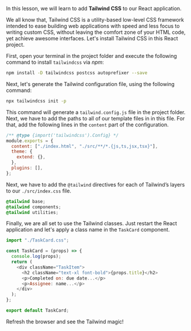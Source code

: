 In this lesson, we will learn to add **Tailwind CSS** to our React application.

We all know that, Tailwind CSS is a utility-based low-level CSS framework intended to ease building web applications with speed and less focus to writing custom CSS, without leaving the comfort zone of your HTML code, yet achieve awesome interfaces. Let's install Tailwind CSS in this React project.

First, open your terminal in the project folder and execute the following command to install `tailwindcss` via _npm_:

```sh
npm install -D tailwindcss postcss autoprefixer --save
```

Next, let's generate the Tailwind configuration file, using the following command:

```sh
npx tailwindcss init -p
```

This command will generate a `tailwind.config.js` file in the project folder. Next, we have to add the paths to all of our template files in in this file. For that, add the following lines in the `content` part of the configuration.

```js
/** @type {import('tailwindcss').Config} */
module.exports = {
  content: ["./index.html", "./src/**/*.{js,ts,jsx,tsx}"],
  theme: {
    extend: {},
  },
  plugins: [],
};
```

Next, we have to add the `@tailwind` directives for each of Tailwind’s layers to our `./src/index.css` file.

```css
@tailwind base;
@tailwind components;
@tailwind utilities;
```

Finally, we are all set to use the Tailwind classes. Just restart the React application and let's apply a class name in the `TaskCard` component.

```js
import "./TaskCard.css";

const TaskCard = (props) => {
  console.log(props);
  return (
    <div className="TaskItem">
      <h2 className="text-xl font-bold">{props.title}</h2>
      <p>Completed on: due date...</p>
      <p>Assignee: name...</p>
    </div>
  );
};

export default TaskCard;
```

Refresh the browser and see the Tailwind magic!
